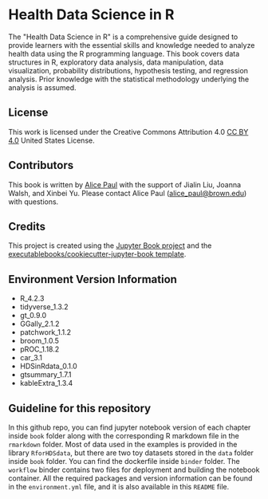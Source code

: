 # Health Data Science in R

The "Health Data Science in R" is a comprehensive guide designed to provide learners with the essential skills and knowledge needed to analyze health data using the R programming language. This book covers data structures in R, exploratory data analysis, data manipulation, data visualization, probability distributions, hypothesis testing, and regression analysis. Prior knowledge with the statistical methodology underlying the analysis is assumed. 

## License

This work is licensed under the Creative Commons Attribution 4.0 [CC BY 4.0](https://creativecommons.org/licenses/by/4.0/) United States License. 

## Contributors

This book is written by [Alice Paul](alicepaul.github.io) with the support of Jialin Liu, Joanna Walsh, and Xinbei Yu. Please contact Alice Paul (alice_paul@brown.edu) with questions.

## Credits

This project is created using the [Jupyter Book project](https://jupyterbook.org/) and the [executablebooks/cookiecutter-jupyter-book template](https://github.com/executablebooks/cookiecutter-jupyter-book).

## Environment Version Information

- R_4.2.3
- tidyverse_1.3.2
- gt_0.9.0
- GGally_2.1.2
- patchwork_1.1.2
- broom_1.0.5
- pROC_1.18.2
- car_3.1
- HDSinRdata_0.1.0
- gtsummary_1.7.1
- kableExtra_1.3.4


## Guideline for this repository

In this github repo, you can find jupyter notebook version of each chapter inside `book` folder along with the corresponding R markdown file in the `rmarkdown` folder. Most of data used in the examples is provided in the library `RforHDSdata`, but there are two toy datasets stored in the `data` folder inside `book` folder. You can find the dockerfile inside `binder` folder. The `workflow` binder contains two files for deployment and building the notebook container. All the required packages and version information can be found in the `environment.yml` file, and it is also available in this `README` file.
